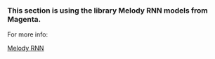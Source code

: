 ### This section is using the library Melody RNN models from Magenta.

For more info:

[Melody RNN](https://github.com/magenta/magenta/tree/main/magenta/models/melody_rnn)

